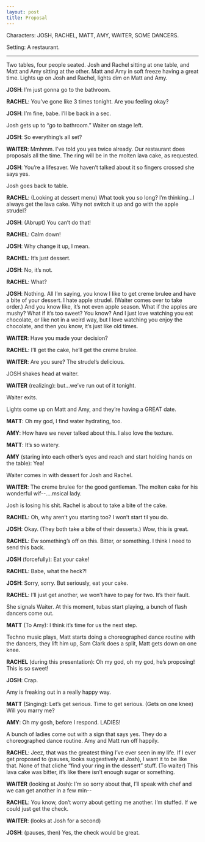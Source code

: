 ```yaml
---
layout: post
title: Proposal
---
```

Characters: JOSH, RACHEL, MATT, AMY, WAITER, SOME DANCERS.

Setting: A restaurant. 
******

Two tables, four people seated. Josh and Rachel sitting at one table, and Matt and Amy sitting at the other. Matt and Amy in soft freeze having a great time. Lights up on Josh and Rachel, lights dim on Matt and Amy.

**JOSH**: I’m just gonna go to the bathroom.

**RACHEL**: You’ve gone like 3 times tonight. Are you feeling okay? 

**JOSH**: I’m fine, babe. I’ll be back in a sec. 

Josh gets up to “go to bathroom.” Waiter on stage left.

**JOSH**: So everything’s all set? 

**WAITER**: Mmhmm. I’ve told you yes twice already. Our restaurant does proposals all the time. The ring will be in the molten lava cake, as requested. 

**JOSH**: You’re a lifesaver. We haven’t talked about it so fingers crossed she says yes. 

Josh goes back to table.

**RACHEL**: (Looking at dessert menu) What took you so long? I’m thinking...I always get the lava cake. Why not switch it up and go with the apple strudel?

**JOSH**: (Abrupt) You can’t do that!

**RACHEL**: Calm down! 

**JOSH**: Why change it up, I mean. 

**RACHEL**: It’s just dessert. 

**JOSH**: No, it’s not. 

**RACHEL**: What?

**JOSH**: Nothing. All I’m saying, you know I like to get creme brulee and have a bite of your dessert. I hate apple strudel. (Waiter comes over to take order.) And you know like, it’s not even apple season. What if the apples are mushy? What if it’s too sweet? You know? And I just love watching you eat chocolate, or like not in a weird way, but I love watching you enjoy the chocolate, and then you know, it’s just like old times. 

**WAITER**: Have you made your decision?

**RACHEL**: I’ll get the cake, he’ll get the creme brulee.

**WAITER**: Are you sure? The strudel’s delicious. 

JOSH shakes head at waiter.

**WAITER** (realizing): but...we’ve run out of it tonight. 

Waiter exits.

Lights come up on Matt and Amy, and they’re having a GREAT date.

**MATT**: Oh my god, I find water hydrating, too.

**AMY**: How have we never talked about this. I also love the texture.

**MATT**: It’s so watery.

**AMY** (staring into each other’s eyes and reach and start holding hands on the table): Yea!

Waiter comes in with dessert for Josh and Rachel.

**WAITER**: The creme brulee for the good gentleman. The molten cake for his wonderful wif--....msical lady. 

Josh is losing his shit. Rachel is about to take a bite of the cake.

**RACHEL**: Oh, why aren’t you starting too? I won’t start til you do.

**JOSH**: Okay. (They both take a bite of their desserts.) Wow, this is great. 

**RACHEL**: Ew something’s off on this. Bitter, or something. I think I need to send this back.

**JOSH** (forcefully): Eat your cake!

**RACHEL**: Babe, what the heck?!

**JOSH**: Sorry, sorry. But seriously, eat your cake. 

**RACHEL**: I’ll just get another, we won’t have to pay for two. It’s their fault. 

She signals Waiter. At this moment, tubas start playing, a bunch of flash dancers come out.

**MATT** (To Amy): I think it’s time for us the next step.

Techno music plays, Matt starts doing a choreographed dance routine with the dancers, they lift him up, Sam Clark does a split, Matt gets down on one knee.

**RACHEL** (during this presentation): Oh my god, oh my god, he’s proposing! This is so sweet! 

**JOSH**: Crap. 

Amy is freaking out in a really happy way.

**MATT** (Singing): Let’s get serious. Time to get serious. (Gets on one knee) Will you marry me?

**AMY**: Oh my gosh, before I respond. LADIES! 

A bunch of ladies come out with a sign that says yes. They do a choreographed dance routine. Amy and Matt run off happily.

**RACHEL**: Jeez, that was the greatest thing I’ve ever seen in my life. If I ever get proposed to (pauses, looks suggestively at Josh), I want it to be like that. None of that cliche “find your ring in the dessert” stuff. (To waiter) This lava cake was bitter, it’s like there isn’t enough sugar or something.

**WAITER** (looking at Josh):  I’m so sorry about that, I’ll speak with chef and we can get another in a few min--

**RACHEL**: You know, don’t worry about getting me another. I’m stuffed. If we could just get the check.

**WAITER**: (looks at Josh for a second)

**JOSH**: (pauses, then) Yes, the check would be great.


